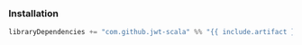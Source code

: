 ### Installation

```scala
libraryDependencies += "com.github.jwt-scala" %% "{{ include.artifact }}" % "9.0.6"
```
